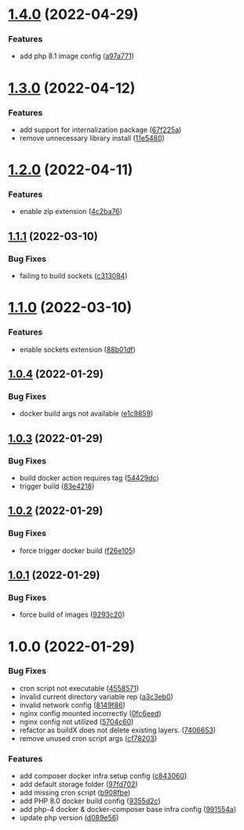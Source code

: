 # [1.4.0](https://github.com/mimidotsuser/php-docker/compare/v1.3.0...v1.4.0) (2022-04-29)


### Features

* add php 8.1 image config ([a97a771](https://github.com/mimidotsuser/php-docker/commit/a97a771d0bbd1d604968e59b5714553db7320173))

# [1.3.0](https://github.com/mimidotsuser/php-docker/compare/v1.2.0...v1.3.0) (2022-04-12)


### Features

* add support for internalization package ([67f225a](https://github.com/mimidotsuser/php-docker/commit/67f225acc42b0113d7c70d73c1fe9ddda723f7d3))
* remove unnecessary library install ([11e5480](https://github.com/mimidotsuser/php-docker/commit/11e5480bd47c8e2124755619c4e58b1cb0a963bc))

# [1.2.0](https://github.com/mimidotsuser/php-docker/compare/v1.1.1...v1.2.0) (2022-04-11)


### Features

* enable zip extension ([4c2ba76](https://github.com/mimidotsuser/php-docker/commit/4c2ba760afc35ef67901e3f380c61bc8282b1bf1))

## [1.1.1](https://github.com/mimidotsuser/php-docker/compare/v1.1.0...v1.1.1) (2022-03-10)


### Bug Fixes

* failing to build sockets ([c313084](https://github.com/mimidotsuser/php-docker/commit/c313084a8bed31e79842d8a627f8346f23df1c60))

# [1.1.0](https://github.com/mimidotsuser/php-docker/compare/v1.0.4...v1.1.0) (2022-03-10)


### Features

* enable sockets extension ([88b01df](https://github.com/mimidotsuser/php-docker/commit/88b01df9348a5fe08d1789b6935ad74cbd15fdae))

## [1.0.4](https://github.com/mimidotsuser/php-docker/compare/v1.0.3...v1.0.4) (2022-01-29)


### Bug Fixes

* docker build args not available ([e1c9859](https://github.com/mimidotsuser/php-docker/commit/e1c9859066f54b556a4445cc69ef3c24fb9e6f25))

## [1.0.3](https://github.com/mimidotsuser/php-docker/compare/v1.0.2...v1.0.3) (2022-01-29)


### Bug Fixes

* build docker action requires tag ([54429dc](https://github.com/mimidotsuser/php-docker/commit/54429dc7c197f162da7e12bf5dec47ad2bad489b))
* trigger build ([83e4218](https://github.com/mimidotsuser/php-docker/commit/83e42182b0c62855798baf2dc3c3bf063e113e02))

## [1.0.2](https://github.com/mimidotsuser/php-docker/compare/v1.0.1...v1.0.2) (2022-01-29)


### Bug Fixes

* force trigger docker build ([f26e105](https://github.com/mimidotsuser/php-docker/commit/f26e1054fdd9e0895f858f167f5a6c3b0544c270))

## [1.0.1](https://github.com/mimidotsuser/php-docker/compare/v1.0.0...v1.0.1) (2022-01-29)


### Bug Fixes

* force build of images ([9293c20](https://github.com/mimidotsuser/php-docker/commit/9293c203002e391db0183a3ab260a6ed44321f35))

# 1.0.0 (2022-01-29)


### Bug Fixes

* cron script not executable ([4558571](https://github.com/mimidotsuser/php-docker/commit/45585712e6967173d377d34e62d2104993d06546))
* invalid current directory variable rep ([a3c3eb0](https://github.com/mimidotsuser/php-docker/commit/a3c3eb07583e47f7caa6ea84db82697f809f1595))
* invalid network config ([8149f86](https://github.com/mimidotsuser/php-docker/commit/8149f86b8a44c92b33ab9ed8a82e311dcacf00f3))
* nginx config mounted incorrectly ([0fc6eed](https://github.com/mimidotsuser/php-docker/commit/0fc6eed559ea4c140dd9f9d17635b69830201de4))
* nginx config not utilized ([5704c60](https://github.com/mimidotsuser/php-docker/commit/5704c601a3e2fb46d2c5409154f1e37e01a715e5))
* refactor as buildX does not delete existing layers. ([7406653](https://github.com/mimidotsuser/php-docker/commit/7406653e1a86d2ad7c102c6a3c5c771a68bc7d98))
* remove unused cron script args ([cf78203](https://github.com/mimidotsuser/php-docker/commit/cf78203eef3607fbbc35c9624c0a809815bcbfc2))


### Features

* add composer docker infra setup config ([c843060](https://github.com/mimidotsuser/php-docker/commit/c84306084eeaff66329be851aa187f18d2005d17))
* add default storage folder ([97fd702](https://github.com/mimidotsuser/php-docker/commit/97fd702d28b195e74111e420aabe4725f86eceb5))
* add missing cron script ([b908fbe](https://github.com/mimidotsuser/php-docker/commit/b908fbee30728cf8e6be56593d62f421dd772f8f))
* add PHP 8.0 docker build config ([9355d2c](https://github.com/mimidotsuser/php-docker/commit/9355d2c6666caf7ed6f29ba99359c675cbd9c127))
* add php-4 docker & docker-composer base infra config ([991554a](https://github.com/mimidotsuser/php-docker/commit/991554a125689ebb3b3b5d211ee14e5083a33ea1))
* update php version ([d089e56](https://github.com/mimidotsuser/php-docker/commit/d089e564e32517a51f30a7587a70ccfdf167ca06))
